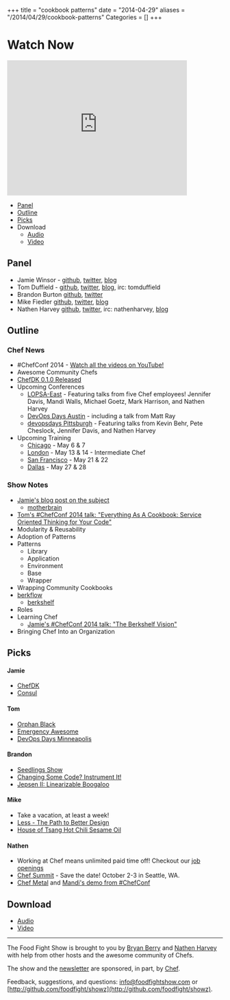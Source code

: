 +++
title = "cookbook patterns"
date = "2014-04-29"
aliases = "/2014/04/29/cookbook-patterns"
Categories = []
+++

# Watch Now

<iframe width="420" height="315" src="http://www.youtube.com/embed/B7PXdl4jYGQ" frameborder="0" allowfullscreen></iframe>

* [Panel](http://foodfightshow.org/2014/04/cookbook-patterns.html#panel)
* [Outline](http://foodfightshow.org/2014/04/cookbook-patterns.html#outline)
* [Picks](http://foodfightshow.org/2014/04/cookbook-patterns.html#picks)
* Download
  * [Audio](http://traffic.libsyn.com/foodfight/FoodFightShow72-CookbookPatterns.mp3)
  * [Video](http://youtu.be/B7PXdl4jYGQ)

Panel<a name="panel"></a>
-----

* Jamie Winsor - [github](https://github.com/reset), [twitter](https://twitter.com/resetexistence), [blog](http://vialstudios.com/)
* Tom Duffield - [github](http://github.com/tduffield), [twitter](http://twitter.com/tomduffield), [blog](http://tomduffield.com), irc:  tomduffield
* Brandon Burton [github](http://github.com/solarce), [twitter](https://twitter.com/solarce)
* Mike Fiedler [github](http://github.com/miketheman), [twitter](http://twitter.com/mikefiedler), [blog](http://www.miketheman.net)
* Nathen Harvey [github](http://github.com/nathenharvey), [twitter](http://twitter.com/nathenharvey), irc: nathenharvey, [blog](http://nathenharvey.com)

<!-- more -->

Outline<a name="outline"></a>
-------

### Chef News

* \#ChefConf 2014 - [Watch all the videos on YouTube!](http://www.youtube.com/watch?v=g-BF0z7eFoU&list=PL11cZfNdwNyMmx0msapJfuGsLV43C7XsA)
* Awesome Community Chefs
* [ChefDK 0.1.0 Released](http://www.getchef.com/blog/2014/04/29/chefdk-0-1-0-released/)
* Upcoming Conferences
  * [LOPSA-East](http://lopsa-east.org/2014/) - Featuring talks from five Chef employees!  Jennifer Davis, Mandi Walls, Michael Goetz, Mark Harrison, and Nathen Harvey
  * [DevOps Days Austin](http://devopsdays.org/events/2014-austin/) - including a talk from Matt Ray
  * [devopsdays Pittsburgh](http://devopsdays.org/events/2014-pittsburgh/) - Featuring talks from Kevin Behr, Pete Cheslock, Jennifer Davis, and Nathen Harvey
* Upcoming Training
  * [Chicago](http://www.getchef.com/blog/event/2-day-chef-fundamentals-chicago-3/) - May 6 & 7
  * [London](http://www.getchef.com/blog/event/intermediateadvanced-chef-london-uk/) - May 13 & 14 - Intermediate Chef
  * [San Francisco](http://www.getchef.com/blog/event/2-day-chef-fundamental-san-francisco/) - May 21 & 22
  * [Dallas](http://www.getchef.com/blog/event/2-day-chef-fundamentals-dallas-2/) - May 27 & 28


### Show Notes

* [Jamie's blog post on the subject](http://blog.vialstudios.com/the-environment-cookbook-pattern/)
  * [motherbrain](https://github.com/RiotGames/motherbrain)
* [Tom's \#ChefConf 2014 talk:  "Everything As A Cookbook: Service Oriented Thinking for Your Code"](http://www.youtube.com/watch?v=bzmxKwWrLCM)
* Modularity & Reusability
* Adoption of Patterns
* Patterns
  * Library
  * Application
  * Environment
  * Base
  * Wrapper
* Wrapping Community Cookbooks
* [berkflow](https://github.com/reset/berkflow)
  * [berkshelf](https://github.com/berkshelf/berkshelf)
* Roles
* Learning Chef
  * [Jamie's \#ChefConf 2014 talk:  "The Berkshelf Vision"](http://www.youtube.com/watch?v=Dq_vGxd-jps)
* Bringing Chef Into an Organization

Picks<a name="picks"></a>
-----
#### Jamie
* [ChefDK](http://www.getchef.com/downloads/chef-dk/)
* [Consul](http://www.consul.io/)

#### Tom
* [Orphan Black](http://www.bbcamerica.com/orphan-black/)
* [Emergency Awesome](https://www.youtube.com/user/emergencyawesome)
* [DevOps Days Minneapolis](http://devopsdays.org/events/2014-minneapolis/)

#### Brandon
* [Seedlings Show](http://seedlingsshow.com/)
* [Changing Some Code? Instrument It!](http://blog.travis-ci.com/2014-04-28-changing-some-code-instrument-it/)
* [Jepsen II: Linearizable Boogaloo](https://www.youtube.com/watch?v=XiXZOF6dZuE&feature=youtu.be)

#### Mike
* Take a vacation, at least a week!
* [Less - The Path to Better Design](https://vimeo.com/26330100)
* [House of Tsang Hot Chili Sesame Oil](http://www.farawayfoods.com/hotsesameoil.html)

#### Nathen
* Working at Chef means unlimited paid time off!  Checkout our [job openings](http://www.getchef.com/careers/)
* [Chef Summit](http://getchef.com/summit) - Save the date!  October 2-3 in Seattle, WA.
* [Chef Metal](https://github.com/opscode/chef-metal) and [Mandi's demo from \#ChefConf](http://www.youtube.com/watch?v=Fo4dtt6fXNc)

Download
--------
* [Audio](http://traffic.libsyn.com/foodfight/FoodFightShow72-CookbookPatterns.mp3)
* [Video](http://youtu.be/B7PXdl4jYGQ)

<hr />

The Food Fight Show is brought to you by [Bryan Berry](https://twitter.com/bryanwb) and [Nathen Harvey](https://twitter.com/nathenharvey) with help from other hosts and the awesome community of Chefs.

The show and the [newsletter](http://us6.campaign-archive2.com/home/?u=7d43a288e882a145b7e99c650&id=ad8186466d) are sponsored, in part, by [Chef](http://www.getchef.com).

Feedback, suggestions, and questions:  [info@foodfightshow.com](mailto:info@foodfightshow.com) or  [http://github.com/foodfight/showz](http://github.com/foodfight/showz).

